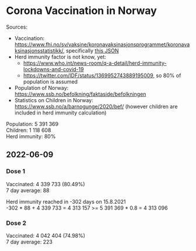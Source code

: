 # Corona Vaccination in Norway

Sources:

- Vaccination: <https://www.fhi.no/sv/vaksine/koronavaksinasjonsprogrammet/koronavaksinasjonsstatistikk/>, specifically [this JSON](https://www.fhi.no/api/chartdata/api/99119)
- Herd immunity factor is not know, yet:
  - <https://www.who.int/news-room/q-a-detail/herd-immunity-lockdowns-and-covid-19>
  - <https://twitter.com/IDF/status/1369952743889195009>, so 80% of population is assumed
- Population of Norway: <https://www.ssb.no/befolkning/faktaside/befolkningen>
- Statistics on Children in Norway: https://www.ssb.no/a/barnogunge/2020/bef/ (however children are included in herd immunity calculation)

Population: 5 391 369  
Children: 1 118 608  
Herd immunity: 80%  

## 2022-06-09

### Dose 1

Vaccinated: 4 339 733 (80.49%)  
7 day average: 88

Herd immunity reached in -302 days on 15.8.2021  
-302 * 88 + 4 339 733 = 4 313 157 >= 5 391 369 * 0.8 = 4 313 096

### Dose 2

Vaccinated: 4 042 404 (74.98%)  
7 day average: 223

